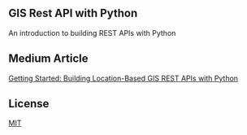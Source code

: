 ## GIS Rest API with Python

An introduction to building REST APIs with Python

## Medium Article

[Getting Started: Building Location-Based GIS REST APIs with Python](https://medium.com/@PondiB/getting-started-building-location-based-gis-rest-apis-with-python-2fcbd520b2a3)

## License
[MIT](https://choosealicense.com/licenses/mit/)